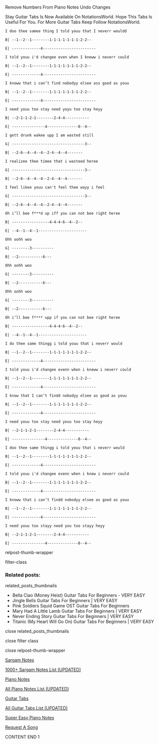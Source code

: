 
Remove Numbers From Piano Notes
Undo Changes

Stay Guitar Tabs Is Now Available On NotationsWorld. Hope This Tabs Is Useful For You. For More Guitar Tabs Keep Follow NotationsWorld.

```
I doo thee samee thing I told youu that I neverr wouldd

B| --1--2--1--------1-1-1-1-1-1-1-2-2--

E| -------------4------------------------

I told youu i'd changee even when I kneww i neverr could

B| --1--2--1--------1-1-1-1-1-1-1-2-2--

E| -------------4------------------------

I knoww that i can’t find nobodyy elsee ass good as youu

B| --1--2--1--------1-1-1-1-1-1-1-2-2--

E| -------------4------------------------

I need youu too stay need yoyu too stay heyy

B| --2-1-1-2-1--------2-4-4-----------

E| ---------------4--------------8--4--

I gett drunk wakee upp I am wasted still

G| ---------------------------------3--

B| --2-6--4--4--4--2-4--4--4-------

I realizee thee timee that i wasteed heree

G| ---------------------------------3--

B| --2-6--4--4--4--2-4--4--4-------

I feel likee youu can't feel thee wayy i feel

G| ---------------------------------3--

B| --2-6--4--4--4--2-4--4--4-------

Oh i’ll bee f***d up iff you can not bee right heree

B| -----------------4-4-4-6--4--2--

E| --4--1--4--1----------------------

Ohh oohh woo

G| --------3----------

B| --2-----------6---

Ohh oohh woo

G| --------3----------

B| --2-----------6---

Ohh oohh woo

G| --------3----------

B| --2-----------6---

Oh i’ll bee f**** upp if you can not bee right heree

B| -----------------4-4-4-6--4--2--

E| --4--1--4--1----------------------

I do thee same thingg i told youu that i neverr would

B| --1--2--1--------1-1-1-1-1-1-1-2-2--

E| -------------4------------------------

I told youu i'd changee evenn when i kneww i neverr could

B| --1--2--1--------1-1-1-1-1-1-1-2-2--

E| -------------4------------------------

I know that I can’t findd nobodyy elsee as good as youu

B| --1--2--1--------1-1-1-1-1-1-1-2-2--

E| -------------4------------------------

I need youu too stay need youu too stay heyy

B| --2-1-1-2-1--------2-4-4-----------

E| ---------------4--------------8--4--

I doo thee same thingg i told youu that i neverr would

B| --1--2--1--------1-1-1-1-1-1-1-2-2--

E| -------------4------------------------

I told youu i'd changee evenn when i knew i neverr could

B| --1--2--1--------1-1-1-1-1-1-1-2-2--

E| -------------4------------------------

I knoww that i can’t findd nobodyy elsee as good as youu

B| --1--2--1--------1-1-1-1-1-1-1-2-2--

E| -------------4------------------------

I need youu too stayy need you too stayy heyy

B| --2-1-1-2-1--------2-4-4-----------

E| ---------------4--------------8--4--
```

relpost-thumb-wrapper

filter-class

### Related posts:

related_posts_thumbnails

* Bella Ciao (Money Heist) Guitar Tabs For Beginners - VERY EASY
* Jingle Bells Guitar Tabs For Beginners | VERY EASY
* Pink Soldiers Squid Game OST Guitar Tabs For Beginners
* Mary Had A Little Lamb Guitar Tabs For Beginners | VERY EASY
* Never Ending Story Guitar Tabs For Beginners | VERY EASY
* Titanic (My Heart Will Go On) Guitar Tabs For Beginners | VERY EASY

close related_posts_thumbnails

close filter class

close relpost-thumb-wrapper

[Sargam Notes](https://www.notationsworld.com/sargam-notes.html)

[1000+ Sargam Notes List (UPDATED)](https://www.notationsworld.com/all-songs-list-sargam-notes.html)

[Piano Notes](https://www.notationsworld.com/piano-notes.html)

[All Piano Notes List (UPDATED)](https://www.notationsworld.com/all-songs-list-piano-notes.html)

[Guitar Tabs](https://www.notationsworld.com/guitar-tabs.html)

[All Guitar Tabs List (UPDATED)](https://www.notationsworld.com/all-songs-list-guitar-tabs.html)

[Super Easy Piano Notes](https://studywall.in/)

[Request A Song](https://www.notationsworld.com/request-a-song.html)

CONTENT END 1

